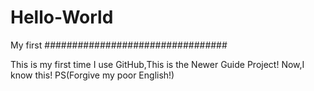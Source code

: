 # Hello-World
My first
#################################

This is my first time I use GitHub,This is the Newer Guide Project!
Now,I know this!
PS(Forgive my poor English!)
